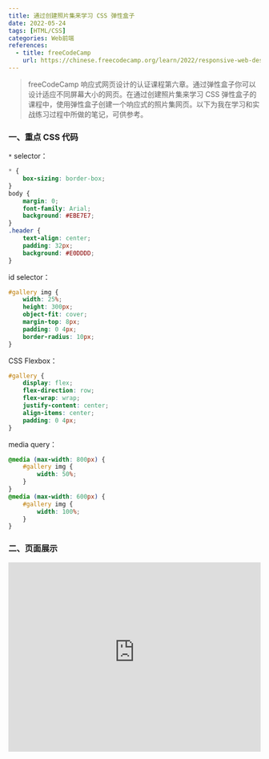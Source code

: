 ```yaml
---
title: 通过创建照片集来学习 CSS 弹性盒子
date: 2022-05-24
tags: [HTML/CSS]
categories: Web前端
references: 
  - title: freeCodeCamp
    url: https://chinese.freecodecamp.org/learn/2022/responsive-web-design
---
```


> freeCodeCamp 响应式网页设计的认证课程第六章。通过弹性盒子你可以设计适应不同屏幕大小的网页。在通过创建照片集来学习 CSS 弹性盒子的课程中，使用弹性盒子创建一个响应式的照片集网页。以下为我在学习和实战练习过程中所做的笔记，可供参考。

<!--more-->

### 一、重点 CSS 代码

`*` selector：

```CSS
* {
    box-sizing: border-box;
}
body {
    margin: 0;
    font-family: Arial;
    background: #EBE7E7;
}
.header {
    text-align: center;
    padding: 32px;
    background: #E0DDDD;
}
```

id selector：

```css
#gallery img {
    width: 25%;
    height: 300px;
    object-fit: cover;
    margin-top: 8px;
    padding: 0 4px;
    border-radius: 10px;
}
```

CSS Flexbox：

```CSS
#gallery {
    display: flex;
    flex-direction: row;
    flex-wrap: wrap;
    justify-content: center;
    align-items: center;
    padding: 0 4px;
}
```

media query：

```CSS
@media (max-width: 800px) {
    #gallery img {
        width: 50%;
    }
}
@media (max-width: 600px) {
    #gallery img {
        width: 100%;
    }
}
```

### 二、页面展示

<div style="position: relative; width: 100%; height: 0; padding-bottom: 75%;">
    <iframe src="https://free-code-camp-demo.vercel.app/响应式网页设计/通过创建照片集来学习CSS弹性盒子/index.html" border="0" frameborder="no" framespacing="0" allowfullscreen="true" style="position: absolute; width: 100%; height: 100%; left: 0; top: 0;"></iframe>
</div>
